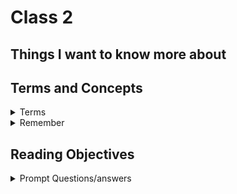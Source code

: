 # Class 2

## Things I want to know more about

## Terms and Concepts

<details markdown="block"><summary>Terms</summary>

<dl>
    <dt></dt>
    <dd></dd>
    <dt></dt>
    <dd></dd>
    <dt></dt>
    <dd></dd>
    <dt></dt>
    <dd></dd>
</dl>

</details>

<details markdown="block"><summary>Remember</summary>

### ThingToRemember

</details>

## Reading Objectives

<details markdown="block"><summary>Prompt Questions/answers</summary>

## HTML

### 1.Why is it important to use semantic elements in our HTML?

It gives meaning to the content and structure of a webpage, makes the page more accessible to other users and search engines by clearly defining the purpose of elements in the content.

### 2. How many levels of headings are there in HTML?

There are 6 levels.

### 3.What are some uses for the `<sup>` and `<sub>` elements?

The `<sup>` element is common in exponents and foot notes, the `<sub>` element is common in chemical formulas like H<sub>2</sub>0 and footnote references.

### 4. When using the `<abbr>` element, what attribute must be added to provide the full expansion of the term?

When using the abbreviation element you should include the title for the expanded form of the abbreviated term. it looks like `<abbr title="World Wide Web">WWW</abbr>` ends up looking like <abbr title="World Wide Web">WWW</abbr>


## CSS

### 1. What are ways we can apply CSS to our HTML?

* External stylesheet:
    * A separate file with a .css extension that is referenced via the HTML `<link>` element.
    ```html
    <head>
        <link rel="stylesheet" href="style.css" />
    <head>
    <body>
            <h1>Title</h1>
    <body>

    and then the css sheet
    h1 {
        color: blue;
    }
    ```

### 2. Why should we avoid using inline styles?

### 3. Review the block of code below and answer the following questions:

```
h2 {
color: black;
padding: 5px;
}
```

#### * What is representing the selector?

#### * Which components are the CSS declarations?

#### * Which components are considered properties?

## JS

### 1. What data type is a sequence of text enclosed in single quote marks?

### 2. List 4 types of JavaScript operators.

### 3. Describe a real world Problem you could solve with a Function.


### 4. An if statement checks a __ and if it evaluates to ___, then the code block will execute.


### 5. What is the use of an else if?

### 6. List 3 different types of comparison operators.

### 7. What is the difference between the logical operator && and ||?


</details>